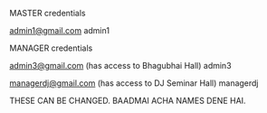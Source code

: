 MASTER credentials

admin1@gmail.com
admin1


MANAGER credentials

admin3@gmail.com (has access to Bhagubhai Hall)
admin3

managerdj@gmail.com (has access to DJ Seminar Hall)
managerdj

THESE CAN BE CHANGED. BAADMAI ACHA NAMES DENE HAI.
